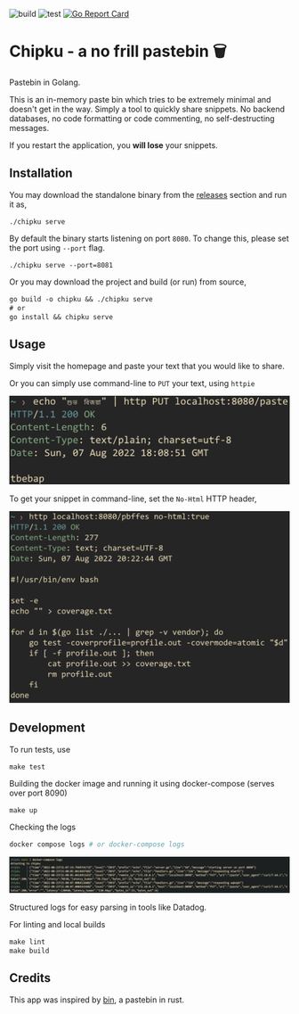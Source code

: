 ![build](https://github.com/abhi-g80/chipku/actions/workflows/build.yml/badge.svg)
![test](https://github.com/abhi-g80/chipku/actions/workflows/test.yml/badge.svg)
[![Go Report Card](https://goreportcard.com/badge/github.com/abhi-g80/chipku)](https://goreportcard.com/report/github.com/abhi-g80/chipku)

Chipku - a no frill pastebin 🗑️
==============================
Pastebin in Golang.

This is an in-memory paste bin which tries to be extremely minimal and doesn't get in the way. Simply a tool to quickly share snippets. No backend databases, no code formatting or code commenting, no self-destructing messages.

If you restart the application, you **will lose** your snippets.


Installation
------------

You may download the standalone binary from the [releases](https://github.com/abhi-g80/chipku/releases) section and run it as,

    ./chipku serve

By default the binary starts listening on port `8080`. To change this, please set the port using `--port` flag.

    ./chipku serve --port=8081

Or you may download the project and build (or run) from source,

    go build -o chipku && ./chipku serve
    # or
    go install && chipku serve

Usage
-----

Simply visit the homepage and paste your text that you would like to share.

Or you can simply use command-line to `PUT` your text, using `httpie`

![httpie](docs/httpie.png "httpie")

To get your snippet in command-line, set the `No-Html` HTTP header,

![httpie-get](docs/httpie-get.png "httpie-get")


Development
------------

To run tests, use

    make test

Building the docker image and running it using docker-compose (serves over port 8090)

    make up

Checking the logs

```bash
docker compose logs # or docker-compose logs
```

![dockerlogs](docs/dockerlogs.png "dockerlogs")

Structured logs for easy parsing in tools like Datadog.

For linting and local builds

    make lint
    make build

Credits
-------

This app was inspired by [bin](https://github.com/w4/bin), a pastebin in rust.
